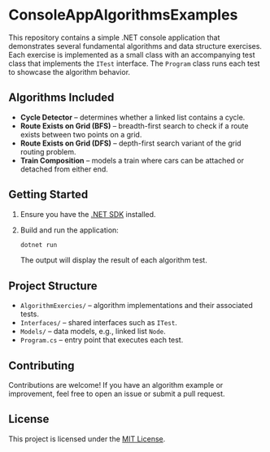 # ConsoleAppAlgorithmsExamples

This repository contains a simple .NET console application that demonstrates several fundamental algorithms and data structure exercises. Each exercise is implemented as a small class with an accompanying test class that implements the `ITest` interface. The `Program` class runs each test to showcase the algorithm behavior.

## Algorithms Included
- **Cycle Detector** – determines whether a linked list contains a cycle.
- **Route Exists on Grid (BFS)** – breadth-first search to check if a route exists between two points on a grid.
- **Route Exists on Grid (DFS)** – depth-first search variant of the grid routing problem.
- **Train Composition** – models a train where cars can be attached or detached from either end.

## Getting Started
1. Ensure you have the [.NET SDK](https://dotnet.microsoft.com/download) installed.
2. Build and run the application:

   ```bash
   dotnet run
   ```

   The output will display the result of each algorithm test.

## Project Structure
- `AlgorithmExercies/` – algorithm implementations and their associated tests.
- `Interfaces/` – shared interfaces such as `ITest`.
- `Models/` – data models, e.g., linked list `Node`.
- `Program.cs` – entry point that executes each test.

## Contributing
Contributions are welcome! If you have an algorithm example or improvement, feel free to open an issue or submit a pull request.

## License
This project is licensed under the [MIT License](LICENSE).
